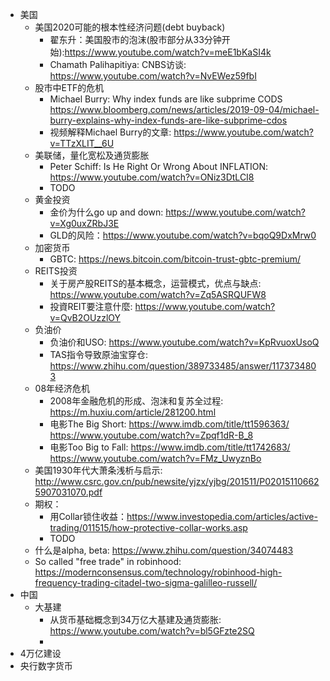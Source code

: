 - 美国
  - 美国2020可能的根本性经济问题(debt buyback)
    - 翟东升：美国股市的泡沫(股市部分从33分钟开始):https://www.youtube.com/watch?v=meE1bKaSI4k
    - Chamath Palihapitiya: CNBS访谈: https://www.youtube.com/watch?v=NvEWez59fbI
  - 股市中ETF的危机
    - Michael Burry: Why index funds are like subprime CODS https://www.bloomberg.com/news/articles/2019-09-04/michael-burry-explains-why-index-funds-are-like-subprime-cdos
    - 视频解释Michael Burry的文章: https://www.youtube.com/watch?v=TTzXLIT__6U
  - 美联储，量化宽松及通货膨胀
    - Peter Schiff: Is He Right Or Wrong About INFLATION: https://www.youtube.com/watch?v=ONiz3DtLCI8
    - TODO
  - 黄金投资
    - 金价为什么go up and down: https://www.youtube.com/watch?v=Xg0uxZRbJ3E
    - GLD的风险：https://www.youtube.com/watch?v=bqoQ9DxMrw0
  - 加密货币
    - GBTC: https://news.bitcoin.com/bitcoin-trust-gbtc-premium/
  - REITS投资
    - 关于房产股REITS的基本概念，运营模式，优点与缺点: https://www.youtube.com/watch?v=Zq5ASRQUFW8
    - 投資REIT要注意什麼: https://www.youtube.com/watch?v=QvB2OUzzlOY
  - 负油价
    - 负油价和USO: https://www.youtube.com/watch?v=KpRvuoxUsoQ
    - TAS指令导致原油宝穿仓: https://www.zhihu.com/question/389733485/answer/1173734803
  - 08年经济危机
    - 2008年金融危机的形成、泡沫和复苏全过程: https://m.huxiu.com/article/281200.html
    - 电影The Big Short: https://www.imdb.com/title/tt1596363/ https://www.youtube.com/watch?v=Zpqf1dR-B_8
    - 电影Too Big to Fall: https://www.imdb.com/title/tt1742683/ https://www.youtube.com/watch?v=FMz_UwyznBo
  - 美国1930年代大萧条浅析与启示: http://www.csrc.gov.cn/pub/newsite/yjzx/yjbg/201511/P020151106625907031070.pdf
  - 期权：
    - 用Collar锁住收益：https://www.investopedia.com/articles/active-trading/011515/how-protective-collar-works.asp
    - TODO
  - 什么是alpha, beta: https://www.zhihu.com/question/34074483
  - So called "free trade" in robinhood: https://modernconsensus.com/technology/robinhood-high-frequency-trading-citadel-two-sigma-galilleo-russell/
- 中国
  - 大基建
    - 从货币基础概念到34万亿大基建及通货膨胀: https://www.youtube.com/watch?v=bl5GFzte2SQ
    - 
 - 4万亿建设
 - 央行数字货币
